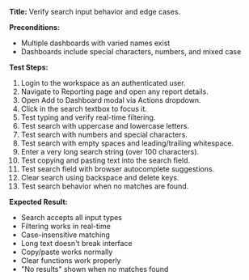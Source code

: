 **Title:** Verify search input behavior and edge cases.

**Preconditions:**
* Multiple dashboards with varied names exist
* Dashboards include special characters, numbers, and mixed case

**Test Steps:**
1. Login to the workspace as an authenticated user.
2. Navigate to Reporting page and open any report details.
3. Open Add to Dashboard modal via Actions dropdown.
4. Click in the search textbox to focus it.
5. Test typing and verify real-time filtering.
6. Test search with uppercase and lowercase letters.
7. Test search with numbers and special characters.
8. Test search with empty spaces and leading/trailing whitespace.
9. Enter a very long search string (over 100 characters).
10. Test copying and pasting text into the search field.
11. Test search field with browser autocomplete suggestions.
12. Clear search using backspace and delete keys.
13. Test search behavior when no matches are found.

**Expected Result:**
* Search accepts all input types
* Filtering works in real-time
* Case-insensitive matching
* Long text doesn't break interface
* Copy/paste works normally
* Clear functions work properly
* "No results" shown when no matches found